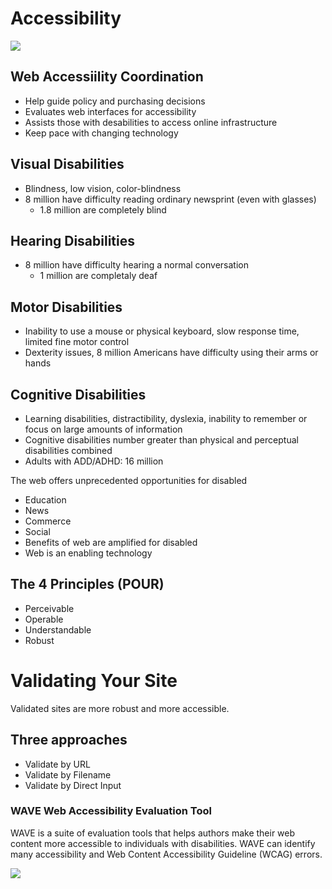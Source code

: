 # Accessibility

![](https://www.dreamhost.com/blog/wp-content/uploads/2016/08/DreamHost-Accessibility-Tips-750x498.jpg)

## Web Accessiility Coordination

- Help guide policy and purchasing decisions
- Evaluates web interfaces for accessibility
- Assists those with desabilities to access online infrastructure
- Keep pace with changing technology

## Visual Disabilities

- Blindness, low vision, color-blindness
- 8 million have difficulty reading ordinary newsprint (even with glasses)
  - 1.8 million are completely blind

## Hearing Disabilities

- 8 million have difficulty hearing a normal conversation
  - 1 million are completaly deaf

## Motor Disabilities

- Inability to use a mouse or physical keyboard, slow response time, limited fine motor control
- Dexterity issues, 8 million Americans have difficulty using their arms or hands

## Cognitive Disabilities

- Learning disabilities, distractibility, dyslexia, inability to remember or focus on large amounts of information
- Cognitive disabilities number greater than physical and perceptual disabilities combined
- Adults with ADD/ADHD: 16 million

The web offers unprecedented opportunities for disabled

- Education
- News
- Commerce
- Social
- Benefits of web are amplified for disabled
- Web is an enabling technology

## The 4 Principles (POUR)

- Perceivable
- Operable
- Understandable
- Robust

# Validating Your Site

Validated sites are more robust and more accessible.

## Three approaches

- Validate by URL
- Validate by Filename
- Validate by Direct Input

### WAVE Web Accessibility Evaluation Tool

WAVE is a suite of evaluation tools that helps authors make their web content more accessible to individuals with disabilities. WAVE can identify many accessibility and Web Content Accessibility Guideline (WCAG) errors.

![](https://www.topwebaccessibilitychecker.com/wp-content/uploads/sites/2/2021/01/WAVE-Logo.jpg)
